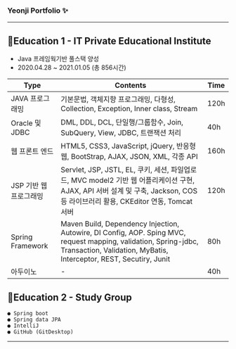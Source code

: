 ### Yeonji Portfolio ✨

--------------------------------------------------------------------
## 📕Education 1 - IT Private Educational Institute
>
 * Java 프레임웍기반 풀스택 양성
 * 2020.04.28 ~ 2021.01.05 (총 856시간)
 
| Type  | Contents | Time  |
|---|----------------------------------|---|
| JAVA 프로그래밍  |기본문법, 객체지향 프로그래밍, 다형성, Collection, Exception, Inner class, Stream|120h|
| Oracle 및 JDBC  | DML, DDL, DCL, 단일행/그룹함수, Join, SubQuery, View, JDBC, 트랜잭션 처리 |40h|
| 웹 프론트 엔드 |HTML5, CSS3, JavaScript, jQuery, 반응형웹, BootStrap, AJAX, JSON, XML, 각종 API|160h|
| JSP 기반 웹 프로그래밍 |Servlet, JSP, JSTL, EL, 쿠키, 세션, 파일업로드, MVC model2 기반 웹 어플리케이션 구현, AJAX, API 서버 설계 및 구축, Jackson, COS 등 라이브러리 활용, CKEditor 연동, Tomcat 서버|120h|
| Spring Framework | Maven Build, Dependency Injection, Autowire, DI Config, AOP. Sping MVC, request mapping, validation, Spring-jdbc, Transaction, Validation, MyBatis, Interceptor, REST, Secutiry, Junit |80h|
| 아두이노 |                            -                            | 40h |

## 📙Education 2 - Study Group
 
 ```
 ● Spring boot
 ● Spring data JPA
 ● IntelliJ
 ● GitHub (GitDesktop)
 ```
------------------------------------------------------------------------
